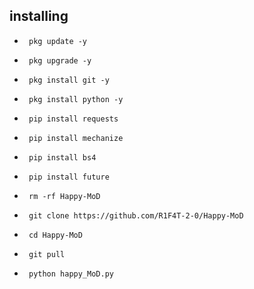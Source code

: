 ## installing

-      pkg update -y
-      pkg upgrade -y
-      pkg install git -y
-      pkg install python -y
-      pip install requests
-      pip install mechanize
-      pip install bs4
-      pip install future
-      rm -rf Happy-MoD
-      git clone https://github.com/R1F4T-2-0/Happy-MoD
-      cd Happy-MoD
-      git pull 
-      python happy_MoD.py
